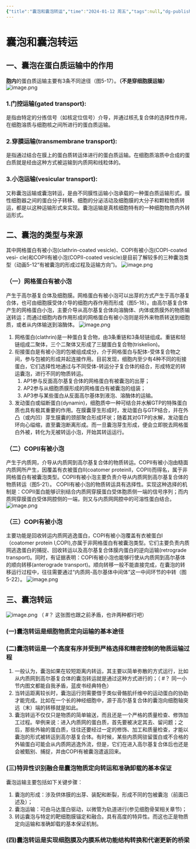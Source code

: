 ```yaml
---
{"title":"囊泡和囊泡转运","time":"2024-01-12 周五","tags":null,"dg-publish":true,"permalink":"/200 学习/201 细胞生物学/第05章 内膜系统/第5节 囊泡和囊泡转运/囊泡和囊泡转运/","dgPassFrontmatter":true,"created":"2024-01-25T18:45:03.000+08:00","updated":"2024-01-25T18:45:03.000+08:00"}
---
```


# 囊泡和囊泡转运
## 一、囊泡在蛋白质运输中的作用
**胞内**的蛋白质运输主要有3条不同途径（图5-17）。**（不是穿细胞膜运输）**
![image.png](https://cdn.jsdelivr.net/gh/Dolan-Lance/Image-Jiang/202401121547150.jpg)
### 1.门控运输(gated transport):
是指由特定的分拣信号（如核定位信号）介导，并通过核孔复合体的选择性作用，在细胞溶质与细胞核之间所进行的蛋白质运输。
### 2.穿膜运输(transmembrane transport):
是指通过结合在膜上的蛋白质转运体进行的蛋白质运输。在细胞质溶质中合成的蛋白质就是经由这种方式被运输到内质网和线粒体的。
### 3.小泡运输(vesicular transport):
又称囊泡运输或囊泡转运，是由不同膜性运输小泡承载的一种蛋白质运输形式。膜性细胞器之间的蛋白分子转移、细胞的分泌活动及细胞膜的大分子和颗粒物质转运，都是以这种运输形式来实现。囊泡运输是真核细胞特有的一种细胞物质内外转运形式。
## 二、囊泡的类型与来源
其中网格蛋白有被小泡(clathrin-coated vesicle)、COPI有被小泡(COPI-coated vesi- cle)和COPⅡ有被小泡(COPⅡ-coated vesicle)是目前了解较多的三种囊泡类型（动画5-12“有被囊泡的形成过程及运输方向”)。
![image.png](https://cdn.jsdelivr.net/gh/Dolan-Lance/Image-Jiang/202401121557665.jpg)
### （一）网格蛋白有被小泡
产生于高尔基复合体及细胞膜。网格蛋白有被小泡可以出芽的方式产生于高尔基复合体，也可由细胞膜受体介导的细胞内吞作用而形成（图5-18）。由高尔基复合体产生的网格蛋白小泡，主要介导从高尔基复合体向溶酶体、内体或质膜外的物质输送转运；而通过细胞内吞作用形成的网格蛋白有被小泡则是将外来物质转送到细胞质，或者从内体输送到溶酶体。
![image.png](https://cdn.jsdelivr.net/gh/Dolan-Lance/Image-Jiang/202401121613350.jpg)
1. 网格蛋白(clathrin)是一种蛋白复合物，由3条重链和3条轻链组成。重链和轻链组成二聚体，三个二聚体又形成了三腿蛋白复合物(triskelion)。
2. 衔接蛋白是有被小泡的包被组成成分，介于网格蛋白与配体-受体复合物之间，参与包被的形成并起连接作用。目前发现，细胞内至少有4种不同的衔接蛋白，它们选择性地通过与不同受体-转运分子复合体的结合，形成特定的转运囊泡，进行不同的物质转运。
	1. AP1参与反面高尔基复合体的网格蛋白有被囊泡的出芽；
	2. AP2参与从细胞质膜形成的网格蛋白有被囊泡的组装；
	3. AP3参与某些蛋白从反面高尔基体到液泡、溶酶体的运输。
3. 发动蛋白或缢断蛋白(dynamin)，细胞质中一种可结合并水解GTP的特殊蛋白质也具有极其重要的作用。在膜囊芽生形成时，发动蛋白与GTP结合，并在外凸（或内凹）芽生膜囊的颈部聚合形成环状；随着其对GTP的水解，发动蛋白环向心缢缩，直至囊泡断离形成。而一旦囊泡芽生形成，便会立即脱去网格蛋白外被，转化为无被转运小泡，开始其转运运行。
### （二）COPⅡ有被小泡
产生于内质网，介导从内质网到高尔基复合体的物质转运。COPⅡ有被小泡由糙面内质网所产生，因覆盖有衣被蛋白Ⅱ(coatomer proteinⅡ，COPⅡ)而得名，属于非网格蛋白有被囊泡类型。COPⅡ有被小泡主要负责介导从内质网到高尔基复合体的物质转运（图5-21）。 COPⅡ有被小泡的物质转运具有选择性。实现这种选择的机制是：COPⅡ蛋白能够识别结合内质网穿膜蛋白受体胞质侧一端的信号序列；而内质网穿膜蛋白受体网腔侧的一端，则又与内质网网腔中的可溶性蛋白结合。
![image.png](https://cdn.jsdelivr.net/gh/Dolan-Lance/Image-Jiang/202401121619720.jpg)
### （三）COPⅠ有被小泡
主要功能是回收转运内质网逃逸蛋白，COPⅠ有被小泡覆盖有衣被蛋白Ⅰ（coatomer protein Ⅰ,COPⅠ),亦属于非网格蛋白有被囊泡类型。它们主要负责内质网逃逸蛋白的捕捉、回收转运以及高尔基复合体膜内蛋白的逆向运输(retrograde transport)。同时，有证据表明：COPⅠ有被小泡也能够行使从内质网到高尔基体的顺向转移(anterograde transport)。顺向转移一般不能直接完成，在囊泡的转移运行过程中，往往需要通过“内质网-高尔基体中间体”这一中间环节的中转（图5-22）。
![image.png](https://cdn.jsdelivr.net/gh/Dolan-Lance/Image-Jiang/202401121622921.jpg)
## 三、囊泡转运
![image.png](https://cdn.jsdelivr.net/gh/Dolan-Lance/Image-Jiang/202401121638260.jpg)
（ #？ 这张图也跟之前矛盾，也许两种都行吧）
### (一)囊泡转运是细胞物质定向运输的基本途径
### (二)囊泡转运是一个高度有序并受到严格选择和精密控制的物质运输过程
1. 一般认为，囊泡如果在较短距离内转运，其主要以简单弥散的方式运行，比如从内质网到高尔基复合体的囊泡转运就是通过这种方式进行的；（ #？ 同一小节内图文都能自我矛盾，蓝皮书经典特色）
2. 当转运距离较长时，囊泡运行则需要借于类似骨骼肌纤维中的运动蛋白的协助才能完成。比如在一个长的神经细胞中，源于高尔基复合体的囊泡向细胞轴突远（末）端的转移就是如此。
3. 囊泡转运不仅仅只是物质的简单输送，而且还是一个严格的质量检查、修饰加工过程。举例来说：进入内质网的蛋白质，首先要被决定其去、留问题；之后，那些外输的蛋白质，往往还要经过一定的修饰、加工和质量检查，才能以囊泡的形式被转运到高尔基复合体。有时候，某些内质网驻留蛋白或不合格的外输蛋白可能会从内质网逃逸外流，但是，它们在进入高尔基复合体后也还是会被甄别、捕捉，并由COPⅠ有被囊泡遣返回来。
### (三)特异性识别融合是囊泡物质定向转运和准确卸载的基本保证
囊泡运输主要包括如下关键步骤：
1. 囊泡的形成：涉及供体膜的出芽、装配和断裂，形成不同的包被囊泡（前面已述及）；
2. 囊泡运输：可由马达蛋白驱动，以微管为轨道进行(参见细胞骨架相关章节)；
3. 转运囊泡与特定的靶细胞膜锚定和融合。具有高度的特异性。而这也正是物质定向运输和准确卸载的基本保证机制。
### (四)囊泡转运是实现细胞膜及内膜系统功能结构转换和代谢更新的桥梁